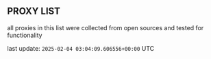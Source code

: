 ## PROXY LIST

all proxies in this list were collected from open sources and tested for functionality

last update: `2025-02-04 03:04:09.606556+00:00` UTC